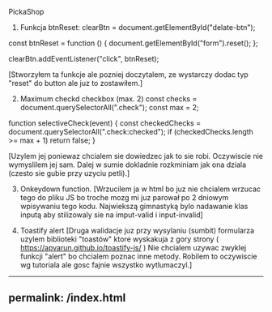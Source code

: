 PickaShop
1. Funkcja btnReset:
clearBtn = document.getElementById("delate-btn");

const btnReset = function () { document.getElementById("form").reset(); };

clearBtn.addEventListener("click", btnReset);

[Stworzyłem ta funkcje ale pozniej doczytalem, ze wystarczy dodac typ "reset" do button ale juz to zostawiłem.]

2. Maximum checkd checkbox (max. 2)
const checks = document.querySelectorAll(".check"); const max = 2;

function selectiveCheck(event) { const checkedChecks = document.querySelectorAll(".check:checked"); if (checkedChecks.length >= max + 1) return false; }

[Uzylem jej poniewaz chcialem sie dowiedzec jak to sie robi. Oczywiscie nie wymyslilem jej sam. Dalej w sumie dokladnie rozkminiam jak ona dziala (czesto sie gubie przy uzyciu petli).]

3. Onkeydown function.
[Wrzucilem ja w html bo juz nie chcialem wrzucac tego do pliku JS bo troche mozg mi juz parował po 2 dniowym wpisywaniu tego kodu. Najwiekszą gimnastyką bylo nadawanie klas inputą aby stilizowaly sie na imput-valid i input-invalid]

4. Toastify alert
[Druga walidacje juz przy wysylaniu (sumbit) formularza uzylem biblioteki "toastów" ktore wyskakuja z gory strony ( https://apvarun.github.io/toastify-js/ ) Nie chcialem uzywac zwyklej funkcji "alert" bo chcialem poznac inne metody. Robilem to oczywiscie wg tutoriala ale gosc fajnie wszystko wytlumaczyl.]

---
permalink: /index.html
---

